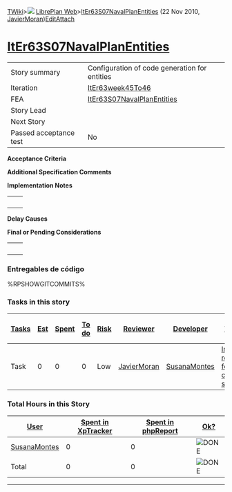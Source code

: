 [TWiki](/twiki/Main/WebHome)&gt;![](/twiki/TWiki/TWikiDocGraphics/web-bg-small.gif) [LibrePlan Web](/twiki/LibrePlan/WebHome)&gt;[ItEr63S07NavalPlanEntities](http://wiki.libreplan-enterprise.com/twiki/LibrePlan/ItEr63S07NavalPlanEntities "Topic revision: 2 (22 Nov 2010 - 15:57:02)") (22 Nov 2010, [JavierMoran](/twiki/Main/JavierMoran))[Edit](http://wiki.libreplan-enterprise.com/twiki/bin/edit/LibrePlan/ItEr63S07NavalPlanEntities?t=1520337882 "Edit this topic text")[Attach](/twiki/bin/attach/LibrePlan/ItEr63S07NavalPlanEntities "Attach an image or document to this topic")

 [ItEr63S07NavalPlanEntities](/twiki/LibrePlan/ItEr63S07NavalPlanEntities)
================================================================================================================================



|                        |                                                                                    |
|------------------------|------------------------------------------------------------------------------------|
| Story summary          | Configuration of code generation for entities                                      |
| Iteration              | [ItEr63week45To46](/twiki/LibrePlan/ItEr63week45To46)                     |
| FEA                    | [ItEr63S07NavalPlanEntities](/twiki/LibrePlan/ItEr63S07NavalPlanEntities) |
| Story Lead             |                                                                                    |
| Next Story             |                                                                                    |
| Passed acceptance test | No                                                                                 |

**Acceptance Criteria**

**Additional Specification Comments**

**Implementation Notes**

|     |     |
|-----|-----|
|     |     |

**Delay Causes**

**Final or Pending Considerations**

|     |     |
|-----|-----|
|     |     |

###  Entregables de código

%RPSHOWGITCOMMITS%

###  Tasks in this story



| [Tasks](http://wiki.libreplan-enterprise.com/twiki/LibrePlan/ItEr63S07NavalPlanEntities?sortcol=0;table=2;up=0#sorted_table "Sort by this column") | [Est](http://wiki.libreplan-enterprise.com/twiki/LibrePlan/ItEr63S07NavalPlanEntities?sortcol=1;table=2;up=0#sorted_table "Sort by this column") | [Spent](http://wiki.libreplan-enterprise.com/twiki/LibrePlan/ItEr63S07NavalPlanEntities?sortcol=2;table=2;up=0#sorted_table "Sort by this column") | [To do](http://wiki.libreplan-enterprise.com/twiki/LibrePlan/ItEr63S07NavalPlanEntities?sortcol=3;table=2;up=0#sorted_table "Sort by this column") | [Risk](http://wiki.libreplan-enterprise.com/twiki/LibrePlan/ItEr63S07NavalPlanEntities?sortcol=4;table=2;up=0#sorted_table "Sort by this column") | [Reviewer](http://wiki.libreplan-enterprise.com/twiki/LibrePlan/ItEr63S07NavalPlanEntities?sortcol=5;table=2;up=0#sorted_table "Sort by this column") | [Developer](http://wiki.libreplan-enterprise.com/twiki/LibrePlan/ItEr63S07NavalPlanEntities?sortcol=6;table=2;up=0#sorted_table "Sort by this column") | [Task Name](http://wiki.libreplan-enterprise.com/twiki/LibrePlan/ItEr63S07NavalPlanEntities?sortcol=7;table=2;up=0#sorted_table "Sort by this column") | [Start Date](http://wiki.libreplan-enterprise.com/twiki/LibrePlan/ItEr63S07NavalPlanEntities?sortcol=8;table=2;up=0#sorted_table "Sort by this column") | [Est End Date](http://wiki.libreplan-enterprise.com/twiki/LibrePlan/ItEr63S07NavalPlanEntities?sortcol=9;table=2;up=0#sorted_table "Sort by this column") | [End Date](http://wiki.libreplan-enterprise.com/twiki/LibrePlan/ItEr63S07NavalPlanEntities?sortcol=10;table=2;up=0#sorted_table "Sort by this column") |
|-------------------------------------------------------------------------------------------------------------------------------------------------------------|-----------------------------------------------------------------------------------------------------------------------------------------------------------|-------------------------------------------------------------------------------------------------------------------------------------------------------------|-------------------------------------------------------------------------------------------------------------------------------------------------------------|------------------------------------------------------------------------------------------------------------------------------------------------------------|----------------------------------------------------------------------------------------------------------------------------------------------------------------|-----------------------------------------------------------------------------------------------------------------------------------------------------------------|-----------------------------------------------------------------------------------------------------------------------------------------------------------------|------------------------------------------------------------------------------------------------------------------------------------------------------------------|--------------------------------------------------------------------------------------------------------------------------------------------------------------------|-----------------------------------------------------------------------------------------------------------------------------------------------------------------|
| Task                                                                                                                                                        | 0                                                                                                                                                         | 0                                                                                                                                                           | 0                                                                                                                                                           | Low                                                                                                                                                        | [JavierMoran](/twiki/Main/JavierMoran)                                                                                                                | [SusanaMontes](/twiki/Main/SusanaMontes)                                                                                                               | [Interface refactoring for the configuration screen](/twiki/LibrePlan/AnA04S01NavalPlanEntities#TasK2)                                                 |                                                                                                                                                                  |                                                                                                                                                                    |                                                                                                                                                                 |

###  Total Hours in this Story

| [User](http://wiki.libreplan-enterprise.com/twiki/LibrePlan/ItEr63S07NavalPlanEntities?sortcol=0;table=3;up=0#sorted_table "Sort by this column") | [Spent in XpTracker](http://wiki.libreplan-enterprise.com/twiki/LibrePlan/ItEr63S07NavalPlanEntities?sortcol=1;table=3;up=0#sorted_table "Sort by this column") | [Spent in phpReport](http://wiki.libreplan-enterprise.com/twiki/LibrePlan/ItEr63S07NavalPlanEntities?sortcol=2;table=3;up=0#sorted_table "Sort by this column") | [Ok?](http://wiki.libreplan-enterprise.com/twiki/LibrePlan/ItEr63S07NavalPlanEntities?sortcol=3;table=3;up=0#sorted_table "Sort by this column") |
|------------------------------------------------------------------------------------------------------------------------------------------------------------|--------------------------------------------------------------------------------------------------------------------------------------------------------------------------|--------------------------------------------------------------------------------------------------------------------------------------------------------------------------|-----------------------------------------------------------------------------------------------------------------------------------------------------------|
| [SusanaMontes](/twiki/Main/SusanaMontes)                                                                                                          | 0                                                                                                                                                                        | 0                                                                                                                                                                        | ![DONE](/twiki/TWiki/TWikiDocGraphics/choice-yes.gif "DONE")                                                                                          |
| Total                                                                                                                                                      | 0                                                                                                                                                                        | 0                                                                                                                                                                        | ![DONE](/twiki/TWiki/TWikiDocGraphics/choice-yes.gif "DONE")                                                                                          |

------------------------------------------------------------------------
